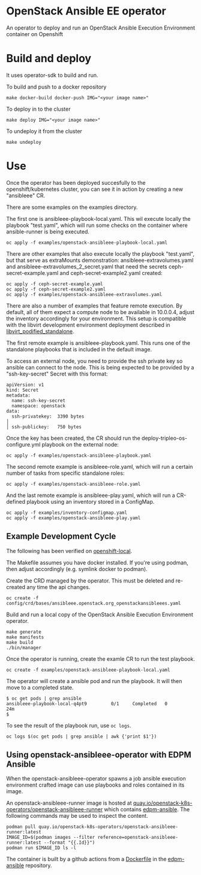 # OpenStack Ansible EE operator
An operator to deploy and run an OpenStack Ansible Execution Environment container on Openshift

# Build and deploy
It uses operator-sdk to build and run.

To build and push to a docker repository
```
make docker-build docker-push IMG="<your image name>"
```

To deploy in to the cluster
```
make deploy IMG="<your image name>"
```

To undeploy it from the cluster
```
make undeploy
```

# Use
Once the operator has been deployed succesfully to the openshift/kubernetes cluster, you can see it in action by creating a new "ansibleee" CR.

There are some examples on the examples directory.

The first one is ansibleee-playbook-local.yaml. This wil execute locally the playbook "test.yaml", which will run some checks on the container where ansible-runner is being executed.
```
oc apply -f examples/openstack-ansibleee-playbook-local.yaml
```

There are other examples that also execute locally the playbook "test.yaml", but that serve as extraMounts demonstration: ansibleee-extravolumes.yaml and ansibleee-extravolumes_2_secret.yaml that need the secrets ceph-secret-example.yaml and ceph-secret-example2.yaml created:
```
oc apply -f ceph-secret-example.yaml
oc apply -f ceph-secret-example2.yaml
oc apply -f examples/openstack-ansibleee-extravolumes.yaml
```

There are also a number of examples that feature remote execution. By default, all of them expect a compute node to be available in 10.0.0.4, adjust the inventory accordingly for your environment. This setup is compatible with the libvirt development environment deployment described in [libvirt_podified_standalone](https://gitlab.cee.redhat.com/rhos-upgrades/data-plane-adoption-dev/-/blob/main/libvirt_podified_standalone.md).

The first remote example is ansibleee-playbook.yaml. This runs one of the standalone playbooks that is included in the default image.

To access an external node, you need to provide the ssh private key so ansible can connect to the node. This is being expected to be provided by a "ssh-key-secret" Secret with this format:
```
apiVersion: v1
kind: Secret
metadata:
  name: ssh-key-secret
  namespace: openstack
data:
  ssh-privatekey:  3390 bytes                                                                                       │
│ ssh-publickey:   750 bytes
```

Once the key has been created, the CR should run the deploy-tripleo-os-configure.yml playbook on the external node:
```
oc apply -f examples/openstack-ansibleee-playbook.yaml
```

The second remote example is ansibleee-role.yaml, which will run a certain number of tasks from specific standalone roles:
```
oc apply -f examples/openstack-ansibleee-role.yaml
```

And the last remote example is ansibleee-play.yaml, which will run a CR-defined playbook using an inventory stored in a ConfigMap.
```
oc apply -f examples/inventory-configmap.yaml
oc apply -f examples/openstack-ansibleee-play.yaml
```

## Example Development Cycle

The following has been verified on
[openshift-local](https://developers.redhat.com/products/openshift-local/overview).

The Makefile assumes you have docker installed. If you're using
podman, then adjust accordingly (e.g. symlink docker to podman).

Create the CRD managed by the operator. This must be deleted and re-created any time the api changes.
```
oc create -f config/crd/bases/ansibleee.openstack.org_openstackansibleees.yaml
```
Build and run a local copy of the OpenStack Ansible Execution Environment operator.
```
make generate
make manifests
make build
./bin/manager
```
Once the operator is running, create the examle CR to run the test playbook.
```
oc create -f examples/openstack-ansibleee-playbook-local.yaml
```
The operator will create a ansible pod and run the playbook. It will
then move to a completed state.
```
$ oc get pods | grep ansible
ansibleee-playbook-local-q4pt9         0/1     Completed   0          24m
$
```
To see the result of the playbook run, use `oc logs`.
```
oc logs $(oc get pods | grep ansible | awk {'print $1'})
```

## Using openstack-ansibleee-operator with EDPM Ansible

When the openstack-ansibleee-operator spawns a job ansible execution environment crafted image
can use playbooks and roles contained in its image.

An openstack-ansibleee-runner image is hosted at
[quay.io/openstack-k8s-operators/openstack-ansibleee-runner](https://quay.io/openstack-k8s-operators/openstack-ansibleee-runner)
which contains [edpm-ansible](https://github.com/openstack-k8s-operators/edpm-ansible).
The following commands may be used to inspect the content.
```
podman pull quay.io/openstack-k8s-operators/openstack-ansibleee-runner:latest
IMAGE_ID=$(podman images --filter reference=openstack-ansibleee-runner:latest --format "{{.Id}}")
podman run $IMAGE_ID ls -l
```
The container is built by a github actions from a [Dockerfile](https://github.com/openstack-k8s-operators/edpm-ansible/blob/main/openstack_ansibleee/Dockerfile) in the [edpm-ansible](https://github.com/openstack-k8s-operators/edpm-ansible) repository.
